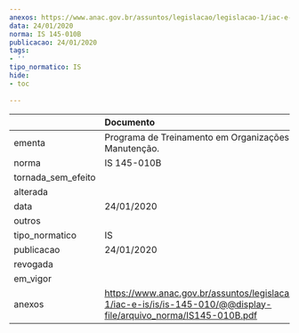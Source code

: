 ```yaml
---
anexos: https://www.anac.gov.br/assuntos/legislacao/legislacao-1/iac-e-is/is/is-145-010/@@display-file/arquivo_norma/IS145-010B.pdf
data: 24/01/2020
norma: IS 145-010B
publicacao: 24/01/2020
tags:
- ''
tipo_normatico: IS
hide: 
- toc 
 
---
```


|                    | Documento                                                                                                                   |
|:-------------------|:----------------------------------------------------------------------------------------------------------------------------|
| ementa             | Programa de Treinamento em Organizações de Manutenção.                                                                      |
| norma              | IS 145-010B                                                                                                                 |
| tornada_sem_efeito |                                                                                                                             |
| alterada           |                                                                                                                             |
| data               | 24/01/2020                                                                                                                  |
| outros             |                                                                                                                             |
| tipo_normatico     | IS                                                                                                                          |
| publicacao         | 24/01/2020                                                                                                                  |
| revogada           |                                                                                                                             |
| em_vigor           |                                                                                                                             |
| anexos             | https://www.anac.gov.br/assuntos/legislacao/legislacao-1/iac-e-is/is/is-145-010/@@display-file/arquivo_norma/IS145-010B.pdf |